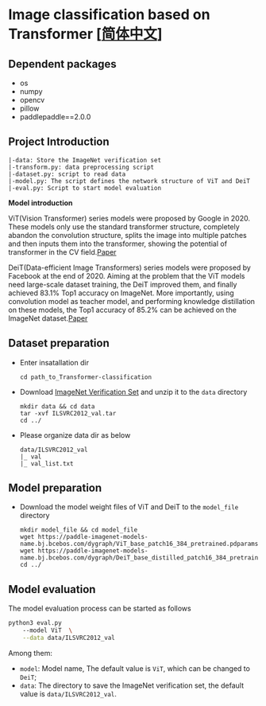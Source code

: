 # Image classification based on Transformer [[简体中文](./README.md)]

## Dependent packages
- os
- numpy
- opencv
- pillow
- paddlepaddle==2.0.0

## Project Introduction
```
|-data: Store the ImageNet verification set
|-transform.py: data preprocessing script
|-dataset.py: script to read data
|-model.py: The script defines the network structure of ViT and DeiT
|-eval.py: Script to start model evaluation
```

**Model introduction**

ViT(Vision Transformer) series models were proposed by Google in 2020. These models only use the standard transformer structure, completely abandon the convolution structure, splits the image into multiple patches and then inputs them into the transformer, showing the potential of transformer in the CV field.[Paper](https://arxiv.org/abs/2010.11929)

DeiT(Data-efficient Image Transformers) series models were proposed by Facebook at the end of 2020. Aiming at the problem that the ViT models need large-scale dataset training, the DeiT improved them, and finally achieved 83.1% Top1 accuracy on ImageNet. More importantly, using convolution model as teacher model, and performing knowledge distillation on these models, the Top1 accuracy of 85.2% can be achieved on the ImageNet dataset.[Paper](https://arxiv.org/abs/2012.12877)

## Dataset preparation

- Enter insatallation dir

  ```
  cd path_to_Transformer-classification
  ```

- Download [ImageNet Verification Set](https://aistudio.baidu.com/aistudio/datasetdetail/93561) and unzip it to the `data` directory

  ```
  mkdir data && cd data
  tar -xvf ILSVRC2012_val.tar
  cd ../
  ```
  
- Please organize data dir as below

  ```
  data/ILSVRC2012_val
  |_ val
  |_ val_list.txt
  ```

## Model preparation

- Download the model weight files of ViT and DeiT to the `model_file` directory

  ```
  mkdir model_file && cd model_file
  wget https://paddle-imagenet-models-name.bj.bcebos.com/dygraph/ViT_base_patch16_384_pretrained.pdparams
  wget https://paddle-imagenet-models-name.bj.bcebos.com/dygraph/DeiT_base_distilled_patch16_384_pretrained.pdparams
  cd ../
  ```

## Model evaluation

The model evaluation process can be started as follows

```bash
python3 eval.py 
    --model ViT  \
    --data data/ILSVRC2012_val
```

Among them:

+ `model`: Model name, The default value is `ViT`, which can be changed to `DeiT`;
+ `data`: The directory to save the ImageNet verification set, the default value is `data/ILSVRC2012_val`.

